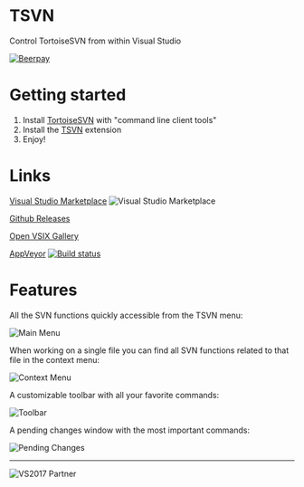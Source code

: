 # TSVN
Control TortoiseSVN from within Visual Studio

[![Beerpay](https://beerpay.io/sboulema/TSVN/badge.svg?style=flat)](https://beerpay.io/sboulema/TSVN)

# Getting started
1. Install [TortoiseSVN](http://www.tortoisesvn.net) with "command line client tools"
2. Install the [TSVN](https://marketplace.visualstudio.com/items?itemName=SamirBoulema.TSVN) extension
3. Enjoy! 

# Links
[Visual Studio Marketplace](https://marketplace.visualstudio.com/items?itemName=SamirBoulema.TSVN) ![Visual Studio Marketplace](http://vsmarketplacebadge.apphb.com/version-short/SamirBoulema.TSVN.svg)

[Github Releases](https://github.com/sboulema/TSVN/releases)

[Open VSIX Gallery](http://vsixgallery.com/extension/07fd7462-cd4b-433b-9ab5-8ad3ad87bc65/)

[AppVeyor](https://ci.appveyor.com/project/sboulema/tsvn) [![Build status](https://ci.appveyor.com/api/projects/status/43qr71taxix0llbs?svg=true)](https://ci.appveyor.com/project/sboulema/tsvn)

# Features
All the SVN functions quickly accessible from the TSVN menu:

![Main Menu](https://samirboulema.gallerycdn.vsassets.io/extensions/samirboulema/tsvn/4.4.28/1517926252071/212964/1/TSVN-main.png)

When working on a single file you can find all SVN functions related to that file in the context menu:

![Context Menu](https://samirboulema.gallerycdn.vsassets.io/extensions/samirboulema/tsvn/4.4.28/1517926252071/212965/1/tsvn-context.png)

A customizable toolbar with all your favorite commands:

![Toolbar](https://samirboulema.gallerycdn.vsassets.io/extensions/samirboulema/tsvn/4.4.28/1517926252071/212966/1/tsvn-toolbar.png)

A pending changes window with the most important commands:

![Pending Changes](https://samirboulema.gallerycdn.vsassets.io/extensions/samirboulema/tsvn/4.4.28/1517926252071/213541/1/pendingchanges.png)

---

![VS2017 Partner](http://i.imgur.com/wlgwRF1.png)
